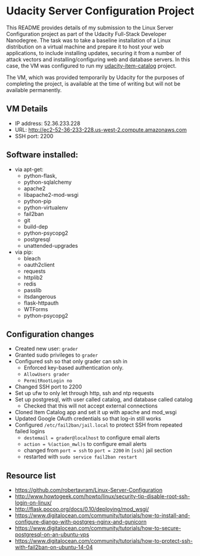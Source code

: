 Udacity Server Configuration Project
====================================

This README provides details of my submission to the Linux Server Configuration project as part of the Udacity Full-Stack Developer Nanodegree.
The task was to take a baseline installation of a Linux distribution on a virtual machine and prepare it to host your web applications, to include installing updates, securing it from a number of attack vectors and installing/configuring web and database servers. In this case, the VM was configured to run my [udacity-item-catalog](https://github.com/samfrances/udacity-item-catalog) project.
 
The VM, which was provided temporarily by Udacity for the purposes of completing the project, is available at the time of writing but will not be available permanently.

VM Details
-----------------------
- IP address: 52.36.233.228
- URL: http://ec2-52-36-233-228.us-west-2.compute.amazonaws.com
- SSH port: 2200

Software installed:
-----------------------

- via apt-get:
    - python-flask,
    - python-sqlalchemy
    - apache2
    - libapache2-mod-wsgi
    - python-pip
    - python-virtualenv
    - fail2ban 
    - git 
    - build-dep
    - python-psycopg2
    - postgresql
    - unattended-upgrades
- via pip:
    - bleach
    - oauth2client
    - requests
    - httplib2
    - redis
    - passlib
    - itsdangerous
    - flask-httpauth
    - WTForms
    - python-psycopg2

Configuration changes
------------------------------

- Created new user: `grader`
- Granted sudo privileges to `grader`
- Configured ssh so that only grader can ssh in
    - Enforced key-based authentication only.
    - `AllowUsers grader`
    - `PermitRootLogin no`
- Changed SSH port to 2200
- Set up ufw to only let through http, ssh and ntp requests
- Set up postgresql, with user called catalog, and database called catalog
    - Checked that this will not accept external connections
- Cloned Item Catalog app and set it up with apache and mod_wsgi
- Updated Google OAuth credentials so that log-in still works
- Configured `/etc/fail2ban/jail.local` to protect SSH from repeated failed logins
    - `destemail = grader@localhost` to configure email alerts
    - `action = %(action_mwl)s` to configure email alerts
    - changed from `port = ssh` to `port = 2200` in `[ssh]` jail section
    - restarted with `sudo service fail2ban restart`

Resource list
----------------------
- https://github.com/robertavram/Linux-Server-Configuration
- http://www.howtogeek.com/howto/linux/security-tip-disable-root-ssh-login-on-linux/
- http://flask.pocoo.org/docs/0.10/deploying/mod_wsgi/
- https://www.digitalocean.com/community/tutorials/how-to-install-and-configure-django-with-postgres-nginx-and-gunicorn
- https://www.digitalocean.com/community/tutorials/how-to-secure-postgresql-on-an-ubuntu-vps
- https://www.digitalocean.com/community/tutorials/how-to-protect-ssh-with-fail2ban-on-ubuntu-14-04
